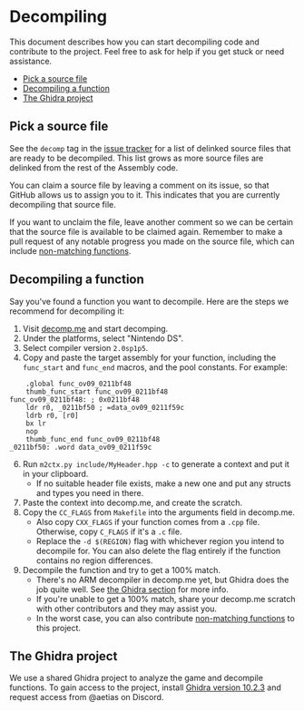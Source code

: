 # Decompiling
This document describes how you can start decompiling code and contribute to the project. Feel free to ask for help if you get
stuck or need assistance.
- [Pick a source file](#pick-a-source-file)
- [Decompiling a function](#decompiling-a-function)
- [The Ghidra project](#the-ghidra-project)

## Pick a source file
See the `decomp` tag in the [issue tracker](https://github.com/AetiasHax/ph/issues?q=is%3Aopen+is%3Aissue+label%3Adecomp) for
a list of delinked source files that are ready to be decompiled. This list grows as more source files are delinked from the
rest of the Assembly code.

You can claim a source file by leaving a comment on its issue, so that GitHub allows us to assign you to it. This indicates
that you are currently decompiling that source file.

If you want to unclaim the file, leave another comment so we can be certain that the source file is available to be claimed
again. Remember to make a pull request of any notable progress you made on the source file, which can include
[non-matching functions](/CONTRIBUTING.md#non-matching-functions).

## Decompiling a function
Say you've found a function you want to decompile. Here are the steps we recommend for decompiling it:
1. Visit [decomp.me](https://decomp.me/) and start decomping.
1. Under the platforms, select "Nintendo DS".
1. Select compiler version `2.0sp1p5`.
1. Copy and paste the target assembly for your function, including the `func_start` and `func_end` macros, and the pool constants.
For example:
```arm
	.global func_ov09_0211bf48
	thumb_func_start func_ov09_0211bf48
func_ov09_0211bf48: ; 0x0211bf48
	ldr r0, _0211bf50 ; =data_ov09_0211f59c
	ldrb r0, [r0]
	bx lr
	nop
	thumb_func_end func_ov09_0211bf48
_0211bf50: .word data_ov09_0211f59c
```
6. Run `m2ctx.py include/MyHeader.hpp -c` to generate a context and put it in your clipboard.
    - If no suitable header file exists, make a new one and put any structs and types you need in there.
1. Paste the context into decomp.me, and create the scratch.
1. Copy the `CC_FLAGS` from `Makefile` into the arguments field in decomp.me.
    - Also copy `CXX_FLAGS` if your function comes from a `.cpp` file. Otherwise, copy `C_FLAGS` if it's a `.c` file.
    - Replace the `-d $(REGION)` flag with whichever region you intend to decompile for. You can also delete the flag entirely
    if the function contains no region differences.
1. Decompile the function and try to get a 100% match.
    - There's no ARM decompiler in decomp.me yet, but Ghidra does the job quite well. See [the Ghidra section](#the-ghidra-project)
    for more info.
    - If you're unable to get a 100% match, share your decomp.me scratch with other contributors and they may assist you.
    - In the worst case, you can also contribute [non-matching functions](/CONTRIBUTING.md#non-matching-functions) to this
    project.

## The Ghidra project
We use a shared Ghidra project to analyze the game and decompile functions. To gain access to the project, install
[Ghidra version 10.2.3](https://github.com/NationalSecurityAgency/ghidra/releases/tag/Ghidra_10.2.3_build) and request access
from @aetias on Discord.